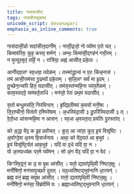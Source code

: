 ```yaml
---
title: नासदासीत्
tags: नासदीयसूक्तम्
unicode_script: devanagari
emphasis_as_inline_comments: true
---
```

नास॑दासी॒न्नो सदा॑सीत्त॒दानी॑म् । नासी॒द्रजो॒ नो व्यो॑मा प॒रो यत् ।  
किमाव॑रिवः॒ कुह॒ कस्य॒ शर्मन्॑ । अम्भः॒ किमा॑सी॒द्गह॑नं गभी॒रम् ।  
न मृ॒त्युर॒मृतं॒ तर्हि॒ न । रात्रि॑या॒ अह्न॑ आसीत् प्रके॒तः ।

आनी॑दवा॒तꣳ स्व॒धया॒ तदेक॑म् । तस्मा॑द्धा॒न्यं न प॒रः किंच॒नास॑ ।  
तम॑ आसी॒त्तम॑सा गू॒ढमग्रे॑ प्रके॒तम् । स॒लि॒लꣳ सर्व॑ मा इ॒दम् ।  
तु॒च्छेना॒भ्वपि हितं॒ यदासी॑त् । तम॑स॒स्त॑न्महि॒ना जा॑य॒तैकम्॑ ।  
काम॒स्तदग्रे॒ सम॑वर्त॒ताधि॑ । मन॑सो॒ रेतः॑ प्रथ॒मं यदासी॑त् ।

स॒तो बन्धु॒मस॑ति॒ निर॑विन्दन् । हृ॒दिप्र॒तीष्या॑ क॒वयो॑ मनी॒षा ।  
ति॒र॒श्चीनो॒ वित॑तो र॒श्मिरे॑षाम् । अ॒धस्वि॑दा॒सी ३ दु॒परि॑स्विदासी ३ त् ।  
रे॒तो॒धा आ॑सन्महि॒मा न आसन् । स्व॒धा अ॒वस्ता॒त् प्रय॑तिः पु॒रस्ता॑त् ।

को अ॒द्धा वे॑द॒ क इ॒ह प्रवो॑चत् । कुत॒ आ जा॑ता॒ कुत॒ इ॒यं विसृ॑ष्टिः ।  
अ॒र्वाग्दे॒वा अ॒स्य वि॒सर्ज॑नाय । अथा॒ को वे॑द॒यत॑ आ ब॒भूव॑ ।  
इ॒यं विसृ॑ष्टि॒र्यत॑ आब॒भूव॑ । यदि॑ वा द॒धे यदि॑ वा॒ न ।  
यो अ॒स्याध्य॑क्षः पर॒मे व्यो॑मन् । सो अं॒ग वे॑द॒ यदि॑ वा॒ न वेद॑ ।

किꣳस्वि॒द्वनं॒ क उ॒ स वृ॒क्ष आ॑सीत् । यतो॒ द्यावा॑पृथि॒वी नि॑ष्टत॒क्षुः ।  
मनी॑षिणो॒ मन॑सापृ॒च्छते दुतत् । यद॒ध्यति॑ष्टद्भुव॑नानि धा॒रयन्॑ ।  
ब्रह्म॒ वनं॒ ब्रह्म॒ सवृ॒क्ष आ॑सीत् । यत्तो॒ द्यावा॑पृथि॒वी नि॑ष्टत॒क्षुः ।  
मनी॑षिणो॒ मन॑सा॒ विब्र॑वीमि वः । ब्रह्मा॒ध्यतिष्ट॒द्भुवनानि धा॒रयन्॑ ।